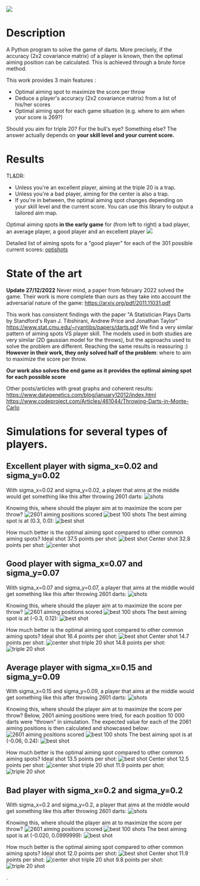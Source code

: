 ![](2022-12-25-23-42-02.png)

# Description
A Python program to solve the game of darts. More precisely, if the accuracy (2x2 covariance matrix) of a player is known, then the optimal aiming position can be calculated. This is achieved through a brute force method.

This work provides 3 main features :
- Optimal aiming spot to maximize the score per throw
- Deduce a player's accuracy (2x2 covariance matrix) from a list of his/her scores
- Optimal aiming spot for each game situation (e.g. where to aim when your score is 269?)

Should you aim for triple 20? For the bull's eye? Something else? The answer actually depends on **your skill level and your current score.**

# Results
TL&DR: 
- Unless you're an excellent player, aiming at the triple 20 is a trap.
- Unless you're a bad player, aiming for the center is also a trap.
- If you're in between, the optimal aiming spot changes depending on your skill level and the current score. You can use this library to output a tailored aim map.

Optimal aiming spots **in the early game** for (from left to right) a bad player, an average player, a good player and an excellent player
![](2022-12-25-23-55-44.png)

Detailed list of aiming spots for a "good player" for each of the 301 possible current scores:
[optishots](opti_shots_good_player.md)


# State of the art
**Update 27/12/2022** Never mind, a paper from february 2022 solved the game. Their work is more complete than ours as they take into account the adversarial nature of the game:
https://arxiv.org/pdf/2011.11031.pdf


This work has consistent findings with the paper "A Statistician Plays Darts by Standford's Ryan J. Tibshirani, Andrew Price and Jonathan Taylor"
https://www.stat.cmu.edu/~ryantibs/papers/darts.pdf
We find a very similar pattern of aiming spots VS player skill. The models used in both studies are very similar (2D gaussian model for the throws), but the approachs used to solve the problem are different. Reaching the same results is reassuring :)
**However in their work, they only solved half of the problem**: where to aim to maximize the score per throw.

**Our work also solves the end game as it provides the optimal aiming spot for each possible score**

Other posts/articles with great graphs and coherent results:
https://www.datagenetics.com/blog/january12012/index.html
https://www.codeproject.com/Articles/461044/Throwing-Darts-in-Monte-Carlo




# Simulations for several types of players.

## Excellent player with sigma_x=0.02 and sigma_y=0.02

With sigma_x=0.02 and sigma_y=0.02, a player that aims at the middle would get something like this after throwing 2601 darts:
![shots](img/sx0.02_sy0.02_center)

Knowing this, where should the player aim at to maximize the score per throw?
![2601 aiming positions scored](img/sorted_spots2601_size10000_sx0.02_sy0.02)
![best 100 shots](img/sorted_spots2601_size10000_sx0.02_sy0.02_top100)
The best aiming spot is at (0.3, 0.0):
![best shot](img/sorted_spots2601_size10000_sx0.02_sy0.02_top1)

How much better is the optimal aiming spot compared to other common aiming spots?
Ideal shot 37.5 points per shot:
![best shot](img/sx0.02_sy0.02_ideal)
Center shot 32.8 points per shot:
![center shot](img/sx0.02_sy0.02_center)

## Good player with sigma_x=0.07 and sigma_y=0.07

With sigma_x=0.07 and sigma_y=0.07, a player that aims at the middle would get something like this after throwing 2601 darts:
![shots](img/sx0.07_sy0.07_center)

Knowing this, where should the player aim at to maximize the score per throw?
![2601 aiming positions scored](img/sorted_spots2601_size10000_sx0.07_sy0.07)
![best 100 shots](img/sorted_spots2601_size10000_sx0.07_sy0.07_top100)
The best aiming spot is at (-0.3, 0.12):
![best shot](img/sorted_spots2601_size10000_sx0.07_sy0.07_top1)

How much better is the optimal aiming spot compared to other common aiming spots?
Ideal shot 16.4 points per shot:
![best shot](img/sx0.07_sy0.07_ideal)
Center shot 14.7 points per shot:
![center shot](img/sx0.07_sy0.07_center)
triple 20 shot 14.8 points per shot:
![triple 20 shot](img/sx0.07_sy0.07_triple_20)

## Average player with sigma_x=0.15 and sigma_y=0.09

With sigma_x=0.15 and sigma_y=0.09, a player that aims at the middle would get something like this after throwing 2601 darts:
![shots](img/sx0.15_sy0.09_center)

Knowing this, where should the player aim at to maximize the score per throw?
Below, 2601 aiming positions were tried, for each position 10 000 darts were "thrown" in simulation. The expected value for each of the 2061 aiming positions is then calculated and showcased below:
![2601 aiming positions scored](img/sorted_spots2601_size10000_sx0.15_sy0.09)
![best 100 shots](img/sorted_spots2601_size10000_sx0.15_sy0.09_top100)
The best aiming spot is at (-0.06, 0.24):
![best shot](img/sorted_spots2601_size10000_sx0.15_sy0.09_top1)

How much better is the optimal aiming spot compared to other common aiming spots?
Ideal shot 13.5 points per shot:
![best shot](img/sx0.15_sy0.09_ideal)
Center shot 12.5 points per shot:
![center shot](img/sx0.15_sy0.09_center)
triple 20 shot 11.9 points per shot:
![triple 20 shot](img/sx0.15_sy0.09_triple_20)

## Bad player with sigma_x=0.2 and sigma_y=0.2

With sigma_x=0.2 and sigma_y=0.2, a player that aims at the middle would get something like this after throwing 2601 darts:
![shots](img/sx0.2_sy0.2_center)

Knowing this, where should the player aim at to maximize the score per throw?
![2601 aiming positions scored](img/sorted_spots2601_size10000_sx0.2_sy0.2)
![best 100 shots](img/sorted_spots2601_size10000_sx0.2_sy0.2_top100)
The best aiming spot is at (-0.020, 0.0999999):
![best shot](img/sorted_spots2601_size10000_sx0.2_sy0.2_top1)

How much better is the optimal aiming spot compared to other common aiming spots?
Ideal shot 12.0 points per shot:
![best shot](img/sx0.2_sy0.2_ideal)
Center shot 11.9 points per shot:
![center shot](img/sx0.2_sy0.2_center)
triple 20 shot 9.8 points per shot:
![triple 20 shot](img/sx0.2_sy0.2_triple_20)

.
